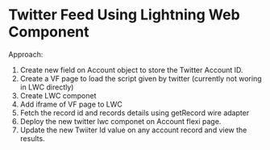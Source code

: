 # Twitter Feed Using Lightning Web Component

Approach:

1. Create new field on Account object to store the Twitter Account ID.
2. Create a VF page to load the script given by twitter (currently not woring in LWC directly)
3. Create LWC componet
4. Add iframe of VF page to LWC
5. Fetch the record id and records details using getRecord wire adapter
6. Deploy the new twitter lwc componet on Account flexi page.
7. Update the new Twiiter Id value on any account record and view the results.

